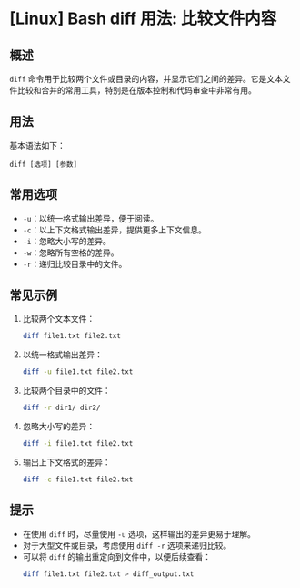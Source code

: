 # [Linux] Bash diff 用法: 比较文件内容

## 概述
`diff` 命令用于比较两个文件或目录的内容，并显示它们之间的差异。它是文本文件比较和合并的常用工具，特别是在版本控制和代码审查中非常有用。

## 用法
基本语法如下：
```
diff [选项] [参数]
```

## 常用选项
- `-u`：以统一格式输出差异，便于阅读。
- `-c`：以上下文格式输出差异，提供更多上下文信息。
- `-i`：忽略大小写的差异。
- `-w`：忽略所有空格的差异。
- `-r`：递归比较目录中的文件。

## 常见示例
1. 比较两个文本文件：
   ```bash
   diff file1.txt file2.txt
   ```

2. 以统一格式输出差异：
   ```bash
   diff -u file1.txt file2.txt
   ```

3. 比较两个目录中的文件：
   ```bash
   diff -r dir1/ dir2/
   ```

4. 忽略大小写的差异：
   ```bash
   diff -i file1.txt file2.txt
   ```

5. 输出上下文格式的差异：
   ```bash
   diff -c file1.txt file2.txt
   ```

## 提示
- 在使用 `diff` 时，尽量使用 `-u` 选项，这样输出的差异更易于理解。
- 对于大型文件或目录，考虑使用 `diff -r` 选项来递归比较。
- 可以将 `diff` 的输出重定向到文件中，以便后续查看：
  ```bash
  diff file1.txt file2.txt > diff_output.txt
  ```